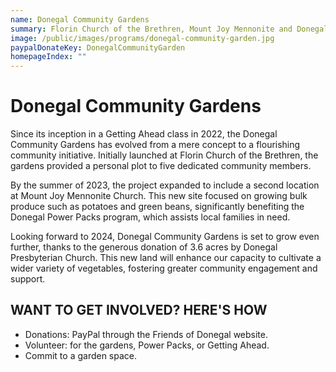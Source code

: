 ```yaml
---
name: Donegal Community Gardens
summary: Florin Church of the Brethren, Mount Joy Mennonite and Donegal Presbyterian have all partnered with Friends of Donegal to create the Donegal Community Garden Program. The gardens are all cared for by community volunteers and the produce grown is provided to Donegal Community Families who are experiencing food insecurity.
image: /public/images/programs/donegal-community-garden.jpg
paypalDonateKey: DonegalCommunityGarden
homepageIndex: ""
---
```

# Donegal Community Gardens

Since its inception in a Getting Ahead class in 2022, the Donegal Community Gardens has evolved from a mere concept to a flourishing community initiative. Initially launched at Florin Church of the Brethren, the gardens provided a personal plot to five dedicated community members.

By the summer of 2023, the project expanded to include a second location at Mount Joy Mennonite Church. This new site focused on growing bulk produce such as potatoes and green beans, significantly benefiting the Donegal Power Packs program, which assists local families in need.

Looking forward to 2024, Donegal Community Gardens is set to grow even further, thanks to the generous donation of 3.6 acres by Donegal Presbyterian Church. This new land will enhance our capacity to cultivate a wider variety of vegetables, fostering greater community engagement and support.

## WANT TO GET INVOLVED? HERE'S HOW

* Donations: PayPal through the Friends of Donegal website.
* Volunteer: for the gardens, Power Packs, or Getting Ahead.
* Commit to a garden space.

